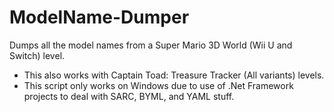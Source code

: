 # ModelName-Dumper
Dumps all the model names from a Super Mario 3D World (Wii U and Switch) level.

- This also works with Captain Toad: Treasure Tracker (All variants) levels.
- This script only works on Windows due to use of .Net Framework projects to deal with SARC, BYML, and YAML stuff.
